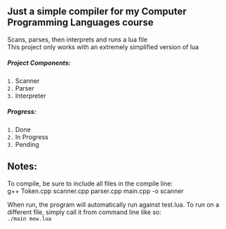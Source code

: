 ## Just a simple compiler for my Computer Programming Languages course  
Scans, parses, then interprets and runs a lua file  
This project only works with an extremely simplified version of lua  

##### Project Components:  
`1.` Scanner  
`2.` Parser  
`3.` Interpreter  

##### Progress:  
`1.` Done  
`2.` In Progress  
`3.` Pending  

## Notes:  
To compile, be sure to include all files in the compile line:  
g++ Token.cpp scanner.cpp parser.cpp main.cpp -o scanner  

When run, the program will automatically run against test.lua. To run on a different file, simply call it from command line like so:  
`./main mow.lua`  